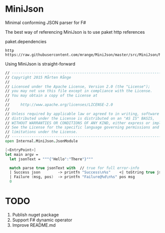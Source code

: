 # MiniJson

Minimal conforming JSON parser for F#

The best way of referencing MiniJson is to use paket http references

paket.dependencies
```
http https://raw.githubusercontent.com/mrange/MiniJson/master/src/MiniJson/MiniJson.fs
```

Using MiniJson is straight-forward

```fsharp
// ----------------------------------------------------------------------------------------------
// Copyright 2015 Mårten Rånge
//
// Licensed under the Apache License, Version 2.0 (the "License");
// you may not use this file except in compliance with the License.
// You may obtain a copy of the License at
//
//     http://www.apache.org/licenses/LICENSE-2.0
//
// Unless required by applicable law or agreed to in writing, software
// distributed under the License is distributed on an "AS IS" BASIS,
// WITHOUT WARRANTIES OR CONDITIONS OF ANY KIND, either express or implied.
// See the License for the specific language governing permissions and
// limitations under the License.
// ----------------------------------------------------------------------------------------------
open Internal.MiniJson.JsonModule

[<EntryPoint>]
let main argv =
  let jsonText = """{"Hello":"There"}"""

  match parse true jsonText with  // true for full error-info
  | Success json        -> printfn "Success\n%s"    <| toString true json  // true to indent JSON
  | Failure (msg, pos)  -> printfn "Failure@%d\n%s" pos msg
  0
```

# TODO

1. Publish nuget package
1. Support F# dynamic operator
1. Improve README.md
